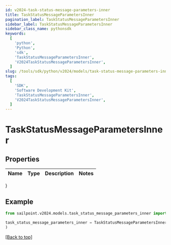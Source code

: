```yaml
---
id: v2024-task-status-message-parameters-inner
title: TaskStatusMessageParametersInner
pagination_label: TaskStatusMessageParametersInner
sidebar_label: TaskStatusMessageParametersInner
sidebar_class_name: pythonsdk
keywords:
  [
    'python',
    'Python',
    'sdk',
    'TaskStatusMessageParametersInner',
    'V2024TaskStatusMessageParametersInner',
  ]
slug: /tools/sdk/python/v2024/models/task-status-message-parameters-inner
tags:
  [
    'SDK',
    'Software Development Kit',
    'TaskStatusMessageParametersInner',
    'V2024TaskStatusMessageParametersInner',
  ]
---
```


# TaskStatusMessageParametersInner

## Properties

| Name | Type | Description | Notes |
| ---- | ---- | ----------- | ----- |

}

## Example

```python
from sailpoint.v2024.models.task_status_message_parameters_inner import TaskStatusMessageParametersInner

task_status_message_parameters_inner = TaskStatusMessageParametersInner(
)

```

[[Back to top]](#)
